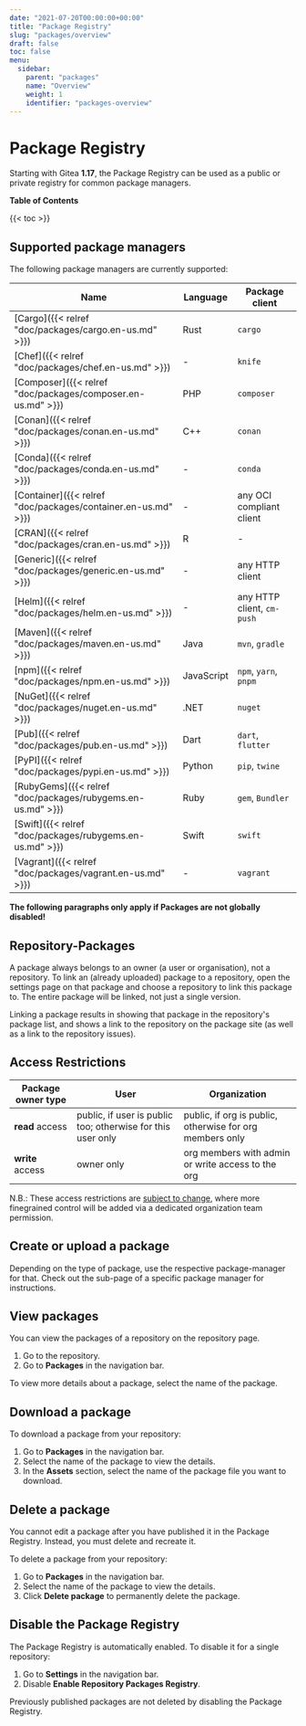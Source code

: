 ```yaml
---
date: "2021-07-20T00:00:00+00:00"
title: "Package Registry"
slug: "packages/overview"
draft: false
toc: false
menu:
  sidebar:
    parent: "packages"
    name: "Overview"
    weight: 1
    identifier: "packages-overview"
---
```


# Package Registry

Starting with Gitea **1.17**, the Package Registry can be used as a public or private registry for common package managers.

**Table of Contents**

{{< toc >}}

## Supported package managers

The following package managers are currently supported:

| Name | Language | Package client |
| ---- | -------- | -------------- |
| [Cargo]({{< relref "doc/packages/cargo.en-us.md" >}}) | Rust | `cargo` |
| [Chef]({{< relref "doc/packages/chef.en-us.md" >}}) | - | `knife` |
| [Composer]({{< relref "doc/packages/composer.en-us.md" >}}) | PHP | `composer` |
| [Conan]({{< relref "doc/packages/conan.en-us.md" >}}) | C++ | `conan` |
| [Conda]({{< relref "doc/packages/conda.en-us.md" >}}) | - | `conda` |
| [Container]({{< relref "doc/packages/container.en-us.md" >}}) | - | any OCI compliant client |
| [CRAN]({{< relref "doc/packages/cran.en-us.md" >}}) | R | - |
| [Generic]({{< relref "doc/packages/generic.en-us.md" >}}) | - | any HTTP client |
| [Helm]({{< relref "doc/packages/helm.en-us.md" >}}) | - | any HTTP client, `cm-push` |
| [Maven]({{< relref "doc/packages/maven.en-us.md" >}}) | Java | `mvn`, `gradle` |
| [npm]({{< relref "doc/packages/npm.en-us.md" >}}) | JavaScript | `npm`, `yarn`, `pnpm` |
| [NuGet]({{< relref "doc/packages/nuget.en-us.md" >}}) | .NET | `nuget` |
| [Pub]({{< relref "doc/packages/pub.en-us.md" >}}) | Dart | `dart`, `flutter` |
| [PyPI]({{< relref "doc/packages/pypi.en-us.md" >}}) | Python | `pip`, `twine` |
| [RubyGems]({{< relref "doc/packages/rubygems.en-us.md" >}}) | Ruby | `gem`, `Bundler` |
| [Swift]({{< relref "doc/packages/rubygems.en-us.md" >}}) | Swift | `swift` |
| [Vagrant]({{< relref "doc/packages/vagrant.en-us.md" >}}) | - | `vagrant` |

**The following paragraphs only apply if Packages are not globally disabled!**

## Repository-Packages

A package always belongs to an owner (a user or organisation), not a repository.
To link an (already uploaded) package to a repository, open the settings page
on that package and choose a repository to link this package to.
The entire package will be linked, not just a single version.

Linking a package results in showing that package in the repository's package list,
and shows a link to the repository on the package site (as well as a link to the repository issues).

## Access Restrictions

| Package owner type | User | Organization |
|--------------------|------|--------------|
| **read** access    | public, if user is public too; otherwise for this user only | public, if org is public, otherwise for org members only |
| **write** access   | owner only | org members with admin or write access to the org |

N.B.: These access restrictions are [subject to change](https://github.com/go-gitea/gitea/issues/19270), where more finegrained control will be added via a dedicated organization team permission.

## Create or upload a package

Depending on the type of package, use the respective package-manager for that. Check out the sub-page of a specific package manager for instructions.

## View packages

You can view the packages of a repository on the repository page.

1. Go to the repository.
1. Go to **Packages** in the navigation bar.

To view more details about a package, select the name of the package.

## Download a package

To download a package from your repository:

1. Go to **Packages** in the navigation bar.
1. Select the name of the package to view the details.
1. In the **Assets** section, select the name of the package file you want to download.

## Delete a package

You cannot edit a package after you have published it in the Package Registry. Instead, you
must delete and recreate it.

To delete a package from your repository:

1. Go to **Packages** in the navigation bar.
1. Select the name of the package to view the details.
1. Click **Delete package** to permanently delete the package.

## Disable the Package Registry

The Package Registry is automatically enabled. To disable it for a single repository:

1. Go to **Settings** in the navigation bar.
1. Disable **Enable Repository Packages Registry**.

Previously published packages are not deleted by disabling the Package Registry.
